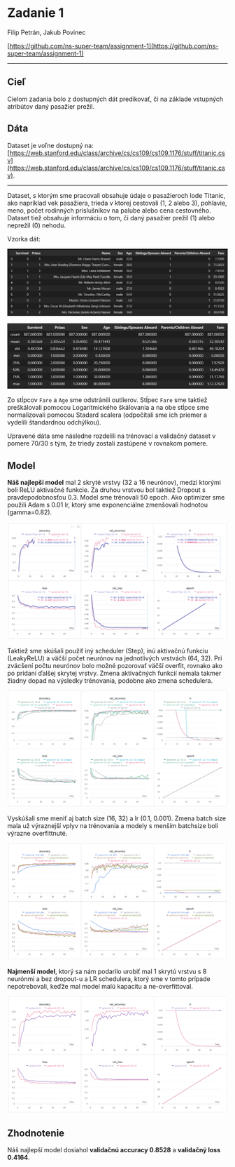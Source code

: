 # Zadanie 1

Filip Petrán, Jakub Povinec 

[https://github.com/ns-super-team/assignment-1](https://github.com/ns-super-team/assignment-1)

---

## Cieľ

Cielom zadania bolo z dostupných dát predikovať, či na základe vstupných atribútov daný pasažier prežil.

## Dáta

Dataset je voľne dostupný na: [https://web.stanford.edu/class/archive/cs/cs109/cs109.1176/stuff/titanic.csv](https://web.stanford.edu/class/archive/cs/cs109/cs109.1176/stuff/titanic.csv).

---

Dataset, s ktorým sme pracovali obsahuje údaje o pasažieroch lode Titanic, ako napríklad vek pasažiera, trieda v ktorej cestovali (1, 2 alebo 3), pohlavie, meno, počet rodinných príslušníkov na palube alebo cena cestovného. Dataset tiež obsahuje informáciu o tom, či daný pasažier prežil (1) alebo neprežil (0) nehodu.

Vzorka dát:

![Untitled](imgs/Untitled.png)

![Untitled](imgs/Untitled%201.png)

Zo stĺpcov `Fare` a `Age` sme odstránili outlierov. Stĺpec `Fare` sme taktiež preškálovali pomocou Logaritmického škálovania a na obe stĺpce sme normalizovali pomocou Stadard scalera (odpočítali sme ich priemer a vydelili štandardnou odchýlkou).

Upravené dáta sme následne rozdelili na trénovací a validačný dataset v pomere 70/30 s tým, že triedy zostali zastúpené v rovnakom pomere.

## Model

**Náš najlepší model** mal 2 skryté vrstvy (32 a 16 neurónov), medzi ktorými boli ReLU aktivačné funkcie. Za druhou vrstvou bol taktiež Dropout s pravdepodobnosťou 0.3. Model sme trénovali 50 epoch. Ako optimizer sme použili Adam s 0.01 lr, ktorý sme exponenciálne zmenšovali hodnotou (gamma=0.82). 

![Untitled](imgs/Untitled%202.png)

Taktiež sme skúšali použiť iný scheduler (Step), inú aktivačnú funkciu (LeakyReLU) a väčší počet neurónov na jednotlivých vrstvách (64, 32). Pri zväcšení počtu neurónov bolo možné pozorovať väčší overfit, rovnako ako po pridaní ďalšej skrytej vrstvy. Zmena aktivačných funkcií nemala takmer žiadny dopad na výsledky trénovania, podobne ako zmena schedulera.

![Untitled](imgs/Untitled%203.png)

Vyskúšali sme meniť aj batch size (16, 32) a lr (0.1, 0.001). Zmena batch size mala už výraznejší vplyv na trénovania a modely s menším batchsize boli výrazne overfittnuté.

![Untitled](imgs/Untitled%204.png)

**Najmenší model**, ktorý sa nám podarilo urobiť mal 1 skrytú vrstvu s 8 neurónmi a bez dropout-u a LR schedulera, ktorý sme v tomto prípade nepotrebovali, keďže mal model malú kapacitu a ne-overfittoval.

![Untitled](imgs/Untitled%205.png)

## Zhodnotenie

Náš najlepší model dosiahol **validačnú accuracy 0.8528** a **validačný loss 0.4164**.